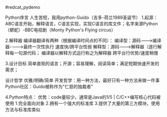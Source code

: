 #redcat_pydemo

Python序言
人生苦短，我用python-Guido（吉多-荷兰1989圣诞节）
1.起源：
  ABC语言开始，解释语言，C语言实现，实现C语言的库文件；名字来源Python（蟒蛇）-BBC电视剧（Monty Python's Flying circus）

2.解释器
  编译器翻译有两种（根据编译时间点的不同）：
     编译型：源码--->编译器---->最终一次性执行  速度快/跨平台性弱
     解释型：源码--->解释器（逐行解释每一句源代码； 编译器以解释方式运行称之为解释器  跨平台行优势/速度稍慢

3.设计目标
  简单直观的语言；开源；容易理解，阅读简单；满足短期快速开发的需求；

  设计哲学
  优雅/明确/简单
  开发哲学：用一种方法，最好只有一种方法来做一件事
  Python社区：Guido被称作为"仁慈的独裁者"

4.Python特点：
  优势：code量较少，通常是Java的1/5 | C/C++编写核心代码被使用
  1.完全面向对象
  2.拥有一个强大的标准库
  3.提供了大量的第三方模块，使用方法与标准库类似

